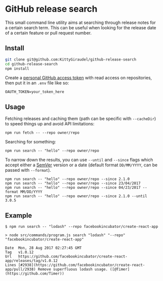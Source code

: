# GitHub release search

This small command line utility aims at searching through release notes for a certain search term. This can be useful when looking for the release date of a certain feature or pull request number.

## Install

```sh
git clone git@github.com:KittyGiraudel/github-release-search
cd github-release-search
npm install
```

Create a [personal GitHub access token](https://github.com/settings/tokens) with read access on repositories, then put it in an `.env` file like so:

```
OAUTH_TOKEN=your_token_here
```

## Usage

Fetching releases and caching them (path can be specific with `--cacheDir`) to speed things up and avoid API limitations:

```
npm run fetch -- --repo owner/repo
```

Searching for something:

```
npm run search -- "hello" --repo owner/repo
```

To narrow down the results, you can use `--until` and `--since` flags which accept either a [SemVer](http://semver.org/) version or a date (default format `DD/MM/YYYY`, can be passed with `--format`).

```
npm run search -- "hello" --repo owner/repo --since 2.1.0
npm run search -- "hello" --repo owner/repo --since 23/04/2017
npm run search -- "hello" --repo owner/repo --since 04/23/2017 --format MM/DD/YYYY
npm run search -- "hello" --repo owner/repo --since 2.1.0 --until 3.0.5
```

## Example

```
$ npm run search -- "lodash" --repo facebookincubator/create-react-app

> node src/commands/program.js search "lodash" "--repo" "facebookincubator/create-react-app"

Date  Mon, 28 Aug 2017 02:27:45 GMT
Tag   v1.0.12
Url   https://github.com/facebookincubator/create-react-app/releases/tag/v1.0.12
Lines [#2938](https://github.com/facebookincubator/create-react-app/pull/2938) Remove superfluous lodash usage. ([@Timer](https://github.com/Timer))
```
